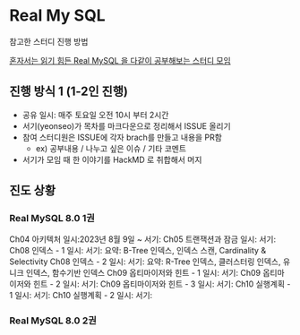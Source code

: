 # Real My SQL

참고한 스터디 진행 방법

[혼자서는 읽기 힘든 Real MySQL 을 다같이 공부해보는 스터디 모임](https://github.com/BackendSquid/RealMySQL)

## 진행 방식 1 (1-2인 진행)
- 공유 일시: 매주 토요일 오전 10시 부터 2시간
- 서기(yeonseo)가 목차를 마크다운으로 정리해서 ISSUE 올리기
- 참여 스터디원은 ISSUE에 각자 brach를 만들고 내용을 PR함
   - ex) 공부내용 / 나누고 싶은 이슈 / 기타 코멘트
- 서기가 모임 때 한 이야기를 HackMD 로 취합해서 머지

## 진도 상황

### Real MySQL 8.0 1권
Ch04 아키텍처
일시:2023년 8월 9일 ~
서기: 
Ch05 트랜잭션과 잠금
일시: 
서기: 
Ch08 인덱스 - 1
일시: 
서기: 
요약: B-Tree 인덱스, 인덱스 스캔, Cardinality & Selectivity
Ch08 인덱스 - 2
일시: 
서기: 
요약: R-Tree 인덱스, 클러스터링 인덱스, 유니크 인덱스, 함수기반 인덱스
Ch09 옵티마이저와 힌트 - 1
일시: 
서기: 
Ch09 옵티마이저와 힌트 - 2
일시: 
서기: 
Ch09 옵티마이저와 힌트 - 3
일시: 
서기: 
Ch10 실행계획 - 1
일시: 
서기: 
Ch10 실행계획 - 2
일시: 
서기: 

### Real MySQL 8.0 2권
